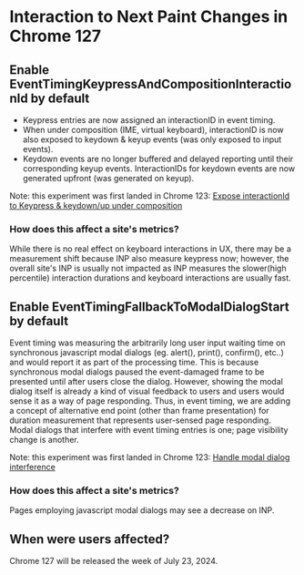 # Interaction to Next Paint Changes in Chrome 127

## Enable EventTimingKeypressAndCompositionInteractionId by default

* Keypress entries are now assigned an interactionID in event timing.
* When under composition (IME, virtual keyboard), interactionID is now also
  exposed to keydown & keyup events (was only exposed to input events).
* Keydown events are no longer buffered and delayed reporting until their
  corresponding keyup events. InteractionIDs for keydown events are now
  generated upfront (was generated on keyup).

Note: this experiment was first landed in Chrome 123: [Expose interactionId to Keypress & keydown/up under composition](https://chromium.googlesource.com/chromium/src.git/+/bc687e2f6bf1e7beff2a49784342cb262590b23c)

### How does this affect a site's metrics?

While there is no real effect on keyboard interactions in UX, there may be a
measurement shift because INP also measure keypress now; however, the overall
site's INP is usually not impacted as INP measures the slower(high percentile)
interaction durations and keyboard interactions are usually fast.

## Enable EventTimingFallbackToModalDialogStart by default

Event timing was measuring the arbitrarily long user input waiting time on
synchronous javascript modal dialogs (eg. alert(), print(), confirm(), etc..)
and would report it as part of the processing time. This is because synchronous
modal dialogs paused the event-damaged frame to be presented until after users
close the dialog. However, showing the modal dialog itself is already a kind of
visual feedback to users and users would sense it as a way of page responding.
Thus, in event timing, we are adding a concept of alternative end point (other
than frame presentation) for duration measurement that represents user-sensed
page responding. Modal dialogs that interfere with event timing entries is one;
page visibility change is another.

Note: this experiment was first landed in Chrome 123: [Handle modal dialog interference](https://chromium.googlesource.com/chromium/src.git/+/155e2e03e34b02605ca3ca721883a57243dea822)

### How does this affect a site's metrics?

Pages employing javascript modal dialogs may see a decrease on INP.

## When were users affected?

Chrome 127 will be released the week of July 23, 2024.
